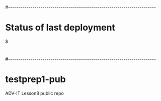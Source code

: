 #-------------------------------------------------------------------------
#
# Status of last deployment
$  
#
#-------------------------------------------------------------------------


# testprep1-pub
ADV-IT Lesson8 public repo
